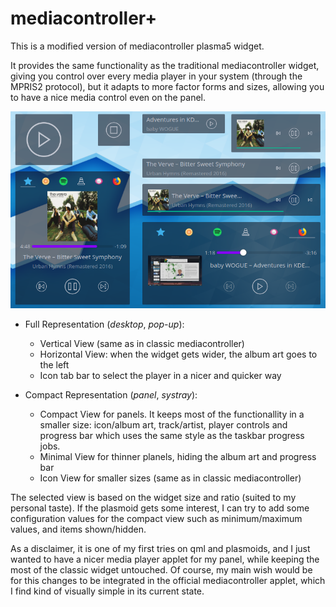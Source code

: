 # mediacontroller+
This is a modified version of mediacontroller plasma5 widget.

It provides the same functionality as the traditional mediacontroller widget, giving you control over every media player in your system (through the MPRIS2 protocol), but it adapts to more factor forms and sizes, allowing you to have a nice media control even on the panel.

![mediacontroller+ gallery](MediaController+.png)

* Full Representation (_desktop_, _pop-up_):
    - Vertical View (same as in classic mediacontroller)
    - Horizontal View: when the widget gets wider, the album art goes to the left
    - Icon tab bar to select the player in a nicer and quicker way

* Compact Representation (_panel_, _systray_):
    - Compact View for panels. It keeps most of the functionallity in a smaller size: icon/album art, track/artist, player controls and progress bar which uses the same style as the taskbar progress jobs.
    - Minimal View for thinner planels, hiding the album art and progress bar
    - Icon View for smaller sizes (same as in classic mediacontroller)

    
The selected view is based on the widget size and ratio (suited to my personal taste). If the plasmoid gets some interest, I can try to add some configuration values for the compact view such as minimum/maximum values, and items shown/hidden. 

As a disclaimer, it is one of my first tries on qml and plasmoids, and I just wanted to have a nicer media player applet for my panel, while keeping the most of the classic widget untouched. Of course, my main wish would be for this changes to be integrated in the official mediacontroller applet, which I find kind of visually simple in its current state.
